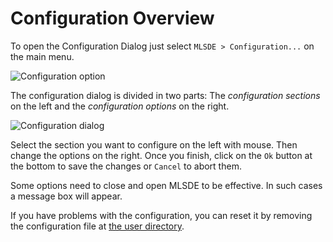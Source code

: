 # Configuration Overview #

To open the Configuration Dialog just select `MLSDE > Configuration...` on the
main menu.

![Configuration option](images/menu-cfg.png)

The configuration dialog is divided in two parts:  The _configuration sections_
on the left and the _configuration options_ on the right.

![Configuration dialog](images/cfg-dialog.png)

Select the section you want to configure on the left with mouse.  Then change
the options on the right.  Once you finish, click on the `Ok` button at the
bottom to save the changes or `Cancel` to abort them.

Some options need to close and open MLSDE to be effective.  In such cases a
message box will appear.

If you have problems with the configuration, you can reset it by removing the
configuration file at [the user directory](concepts.html#the-directories).
